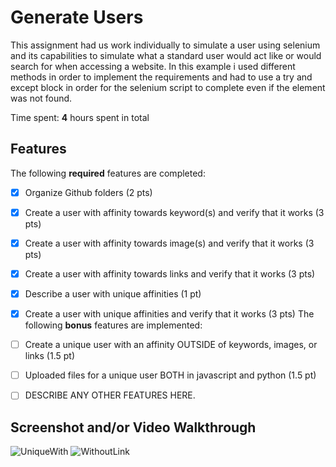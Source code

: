 # Generate Users

This assignment had us work individually to simulate a user using selenium and its capabilities to simulate what a 
standard user would act like or would search for when accessing a website. In this example i used different 
methods in order to implement the requirements and had to use a try and except block in order for the
selenium script to complete even if the element was not found.

Time spent: **4** hours spent in total

## Features

The following **required** features are completed:

- [X] Organize Github folders (2 pts)
- [X] Create a user with affinity towards keyword(s) and verify that it works (3 pts)
- [X] Create a user with affinity towards image(s) and verify that it works (3 pts)
- [X] Create a user with affinity towards links and verify that it works (3 pts)
- [X] Describe a user with unique affinities (1 pt)
- [X] Create a user with unique affinities and verify that it works (3 pts)
The following **bonus** features are implemented:

- [ ] Create a unique user with an affinity OUTSIDE of keywords, images, or links (1.5 pt)
- [ ] Uploaded files for a unique user BOTH in javascript and python (1.5 pt)
- [ ] DESCRIBE ANY OTHER FEATURES HERE.

## Screenshot and/or Video Walkthrough

<img src="/images/UniqueWith.png" alt='UniqueWith'/>
<img src="/images/WithoutLink.png" alt='WithoutLink'/>



